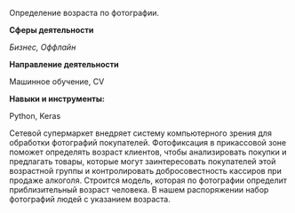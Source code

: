 Определение возраста по фотографии.

**Сферы деятельности**

*Бизнес, Оффлайн*

**Направление деятельности**

Машинное обучение, CV

**Навыки и инструменты:**

Python, Keras

Сетевой супермаркет внедряет систему компьютерного зрения для обработки фотографий покупателей. 
Фотофиксация в прикассовой зоне поможет определять возраст клиентов, чтобы анализировать покупки и предлагать товары, 
которые могут заинтересовать покупателей этой возрастной группы и контролировать добросовестность кассиров при продаже алкоголя. 
Строится модель, которая по фотографии определит приблизительный возраст человека. 
В нашем распоряжении набор фотографий людей с указанием возраста.
